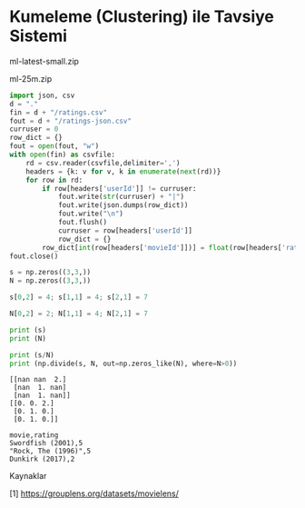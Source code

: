 # Kumeleme (Clustering) ile Tavsiye Sistemi


ml-latest-small.zip

ml-25m.zip


```python
import json, csv
d = "."
fin = d + "/ratings.csv"
fout = d + "/ratings-json.csv"
curruser = 0
row_dict = {}
fout = open(fout, "w")
with open(fin) as csvfile:   
    rd = csv.reader(csvfile,delimiter=',')
    headers = {k: v for v, k in enumerate(next(rd))}
    for row in rd:
        if row[headers['userId']] != curruser:
            fout.write(str(curruser) + "|")
            fout.write(json.dumps(row_dict))
            fout.write("\n")
            fout.flush()
            curruser = row[headers['userId']]
            row_dict = {}       
        row_dict[int(row[headers['movieId']])] = float(row[headers['rating']])
fout.close()
```



```python
s = np.zeros((3,3,))
N = np.zeros((3,3,))

s[0,2] = 4; s[1,1] = 4; s[2,1] = 7

N[0,2] = 2; N[1,1] = 4; N[2,1] = 7

print (s)
print (N)

print (s/N)
print (np.divide(s, N, out=np.zeros_like(N), where=N>0))
```

```text
[[nan nan  2.]
 [nan  1. nan]
 [nan  1. nan]]
[[0. 0. 2.]
 [0. 1. 0.]
 [0. 1. 0.]]
```





```
movie,rating
Swordfish (2001),5
"Rock, The (1996)",5
Dunkirk (2017),2
```


Kaynaklar

[1] https://grouplens.org/datasets/movielens/

